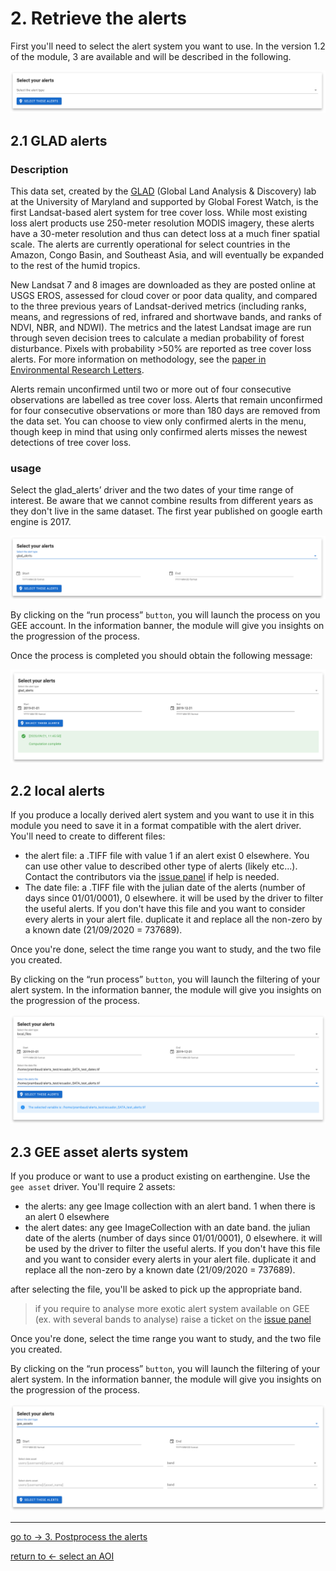 # 2. Retrieve the alerts

First you'll need to select the alert system you want to use. In the version 1.2 of the module, 3 are available and will be described in the following.

![retrieve alerts](./img/alert_driver.png) 

## 2.1 GLAD alerts

### Description

This data set, created by the [GLAD](http://glad.geog.umd.edu/) (Global Land Analysis & Discovery) lab at the University of Maryland and supported by Global Forest Watch, is the first Landsat-based alert system for tree cover loss. While most existing loss alert products use 250-meter resolution MODIS imagery, these alerts have a 30-meter resolution and thus can detect loss at a much finer spatial scale. The alerts are currently operational for select countries in the Amazon, Congo Basin, and Southeast Asia, and will eventually be expanded to the rest of the humid tropics.

New Landsat 7 and 8 images are downloaded as they are posted online at USGS EROS, assessed for cloud cover or poor data quality, and compared to the three previous years of Landsat-derived metrics (including ranks, means, and regressions of red, infrared and shortwave bands, and ranks of NDVI, NBR, and NDWI). The metrics and the latest Landsat image are run through seven decision trees to calculate a median probability of forest disturbance. Pixels with probability >50% are reported as tree cover loss alerts. For more information on methodology, see the [paper in Environmental Research Letters](http://iopscience.iop.org/article/10.1088/1748-9326/11/3/034008).

Alerts remain unconfirmed until two or more out of four consecutive observations are labelled as tree cover loss. Alerts that remain unconfirmed for four consecutive observations or more than 180 days are removed from the data set. You can choose to view only confirmed alerts in the menu, though keep in mind that using only confirmed alerts misses the newest detections of tree cover loss.

### usage

Select the glad_alerts’ driver and the two dates of your time range of interest. Be aware that we cannot combine results from different years as they don't live in the same dataset. The first year published on google earth engine is 2017.

![retrieve alerts](./img/glad_driver.png)

By clicking on the “run process” `button`, you will launch the process on you GEE account. In the information banner, the module will give you insights on the progression of the process. 

Once the process is completed you should obtain the following message:

![retrieve alerts](./img/glad_driver_done.png) 

## 2.2 local alerts

If you produce a locally derived alert system and you want to use it in this module you need to save it in a format compatible with the alert driver. You'll need to create to different files: 
- the alert file: a .TIFF file with value 1 if an alert exist 0 elsewhere. You can use other value to described other type of alerts (likely etc...). Contact the contributors via the [issue panel](https://github.com/12rambau/alert_module/issues/new/choose) if help is needed.
- The date file: a .TIFF file with the julian date of the alerts (number of days since 01/01/0001), 0 elsewhere. it will be used by the driver to filter the useful alerts. If you don't have this file and you want to consider every alerts in your alert file. duplicate it and replace all the non-zero by a known date (21/09/2020 = 737689). 

Once you're done, select the time range you want to study, and the two file you created.

By clicking on the “run process” `button`, you will launch the filtering of your alert system. In the information banner, the module will give you insights on the progression of the process.

![retrieve alerts](./img/local_driver.png) 

## 2.3 GEE asset alerts system

If you produce or want to use a product existing on earthengine. Use the `gee asset` driver. 
You'll require 2 assets:
- the alerts: any gee Image collection with an alert band. 1 when there is an alert 0 elsewhere 
- the alert dates: any gee ImageCollection with an date band. the julian date of the alerts (number of days since 01/01/0001), 0 elsewhere. it will be used by the driver to filter the useful alerts. If you don't have this file and you want to consider every alerts in your alert file. duplicate it and replace all the non-zero by a known date (21/09/2020 = 737689). 

after selecting the file, you'll be asked to pick up the appropriate band.

> if you require to analyse more exotic alert system available on GEE (ex. with several bands to analyse) raise a ticket on the [issue panel](https://github.com/12rambau/alert_module/issues/new/choose)

Once you're done, select the time range you want to study, and the two file you created.

By clicking on the “run process” `button`, you will launch the filtering of your alert system. In the information banner, the module will give you insights on the progression of the process.

![retrieve alerts](./img/gee_driver.png)

---
[ go to  &rarr; 3. Postprocess the alerts](./postprocess_alerts.md)  

[return to &larr; select an AOI](./select_aoi.md)
